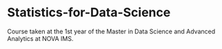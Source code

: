 # Statistics-for-Data-Science
Course taken at the 1st year of the Master in Data Science and Advanced Analytics at NOVA IMS.
